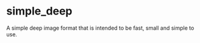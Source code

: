 simple_deep
===========

A simple deep image format that is intended to be fast, small and simple to use.